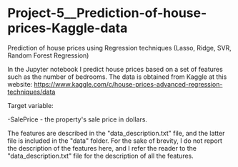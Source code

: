 # Project-5__Prediction-of-house-prices-Kaggle-data
Prediction of house prices using Regression techniques (Lasso, Ridge, SVR, Random Forest Regression)

In the Jupyter notebook I predict house prices based on a set of features such as the number of bedrooms. The data is obtained from Kaggle at this website: https://www.kaggle.com/c/house-prices-advanced-regression-techniques/data

Target variable:

  -SalePrice - the property's sale price in dollars. 

The features are described in the "data_description.txt" file, and the latter file is included in the "data" folder. For the sake of brevity, I do not report the description of the features here, and I refer the reader to the "data_description.txt" file for the description of all the features.
